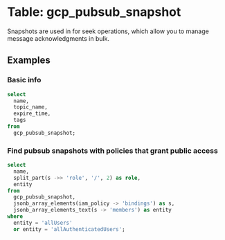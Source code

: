 # Table: gcp_pubsub_snapshot

Snapshots are used in for seek operations, which allow you to manage message acknowledgments in bulk.

## Examples

### Basic info

```sql
select
  name,
  topic_name,
  expire_time,
  tags
from
  gcp_pubsub_snapshot;
```


### Find pubsub snapshots with policies that grant public access

```sql
select
  name,
  split_part(s ->> 'role', '/', 2) as role,
  entity
from
  gcp_pubsub_snapshot,
  jsonb_array_elements(iam_policy -> 'bindings') as s,
  jsonb_array_elements_text(s -> 'members') as entity
where
  entity = 'allUsers'
  or entity = 'allAuthenticatedUsers';
```
